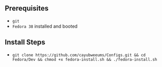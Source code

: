 ## Prerequisites
- `git`
- `Fedora 38` installed and booted

## Install Steps
- `git clone https://github.com/cayubweeums/Configs.git && cd Fedora/Dev && chmod +x fedora-install.sh && ./fedora-install.sh`
